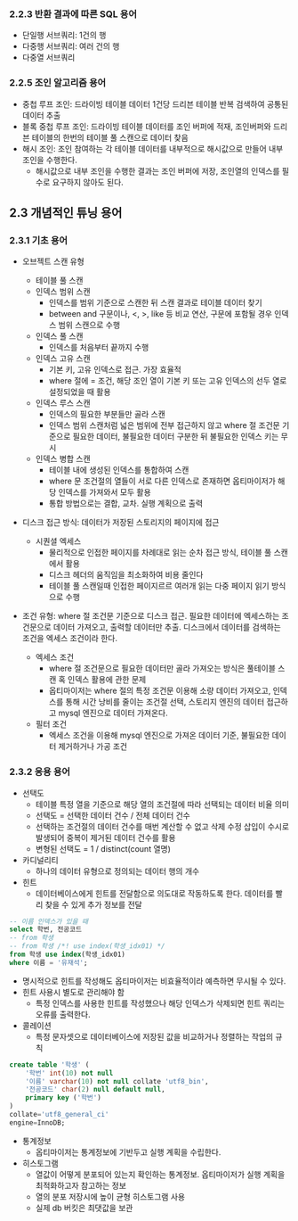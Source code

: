 ### 2.2.3 반환 결과에 따른 SQL 용어
* 단일행 서브쿼리: 1건의 행
* 다중행 서브쿼리: 여러 건의 행
* 다중열 서브쿼리

### 2.2.5 조인 알고리즘 용어
* 중첩 루프 조인: 드라이빙 테이블 데이터 1건당 드리븐 테이블 반복 검색하여 공통된 데이터 추출
* 블록 중첩 루프 조인: 드라이빙 테이블 데이터를 조인 버퍼에 적재, 조인버퍼와 드리븐 테이블의 한번의 테이블 풀 스캔으로 데이터 찾음
* 해시 조인: 조인 참여하는 각 테이블 데이터를 내부적으로 해시값으로 만들어 내부 조인을 수행한다.
  * 해시값으로 내부 조인을 수행한 결과는 조인 버퍼에 저장, 조인열의 인덱스를 필수로 요구하지 않아도 된다.

## 2.3 개념적인 튜닝 용어
### 2.3.1 기초 용어
* 오브젝트 스캔 유형
  * 테이블 풀 스캔
  * 인덱스 범위 스캔
    * 인덱스를 범위 기준으로 스캔한 뒤 스캔 결과로 테이블 데이터 찾기
    * between and 구문이나, <, >, like 등 비교 연산, 구문에 포함될 경우 인덱스 범위 스캔으로 수행
  * 인덱스 풀 스캔
    * 인덱스를 처음부터 끝까지 수행
  * 인덱스 고유 스캔
    * 기본 키, 고유 인덱스로 접근. 가장 효율적
    * where 절에 = 조건, 해당 조인 열이 기본 키 또는 고유 인덱스의 선두 열로 설정되었을 때 활용
  * 인덱스 루스 스캔
    * 인덱스의 필요한 부분들만 골라 스캔
    * 인덱스 범위 스캔처럼 넓은 범위에 전부 접근하지 않고 where 절 조건문 기준으로 필요한 데이터, 불필요한 데이터 구분한 뒤 불필요한 인덱스 키는 무시
  * 인덱스 병합 스캔
    * 테이블 내에 생성된 인덱스를 통합하여 스캔
    * where 문 조건절의 열들이 서로 다른 인덱스로 존재하면 옵티마이저가 해당 인덱스를 가져와서 모두 활용
    * 통합 방법으로는 결합, 교차. 실행 계획으로 출력

* 디스크 접근 방식: 데이터가 저장된 스토리지의 페이지에 접근
  * 시퀀셜 엑세스
    * 물리적으로 인접한 페이지를 차례대로 읽는 순차 접근 방식, 테이블 풀 스캔에서 활용
    * 디스크 헤더의 움직임을 최소화하여 비용 줄인다
    * 테이블 풀 스캔일때 인접한 페이지르르 여러개 읽는 다중 페이지 읽기 방식으로 수행

* 조건 유형: where 절 조건문 기준으로 디스크 접근. 필요한 데이터에 엑세스하는 조건문으로 데이터 가져오고, 출력할 데이터만 추출. 디스크에서 데이터를 검색하는 조건을 엑세스 조건이라 한다.
  * 엑세스 조건
    * where 절 조건문으로 필요한 데이터만 골라 가져오는 방식은 풀테이블 스캔 혹 인덱스 활용에 관한 문제
    * 옵티마이저는 where 절의 특정 조건문 이용해 소량 데이터 가져오고, 인덱스를 통해 시간 낭비를 줄이는 조건절 선택, 스토리지 엔진의 데이터 접근하고 mysql 엔진으로 데이터 가져온다.
  * 필터 조건
    * 엑세스 조건을 이용해 mysql 엔진으로 가져온 데이터 기준, 불필요한 데이터 제거하거나 가공 조건

### 2.3.2 응용 용어

* 선택도
  * 테이블 특정 열을 기준으로 해당 열의 조건절에 따라 선택되는 데이터 비율 의미
  * 선택도 = 선택한 데이터 건수 / 전체 데이터 건수
  * 선택하는 조건절의 데이터 건수를 매번 계산할 수 없고 삭제 수정 삽입이 수시로 발생되어 중복이 제거된 데이터 건수를 활용
  * 변형된 선택도 = 1 / distinct(count 열명)
* 카디널리티
  * 하나의 데이터 유형으로 정의되는 데이터 행의 개수
* 힌트
  * 데이터베이스에게 힌트를 전달함으로 의도대로 작동하도록 한다. 데이터를 빨리 찾을 수 있게 추가 정보를 전달
```sql
-- 이름 인덱스가 있을 때
select 학번, 전공코드
-- from 학생
-- from 학생 /*! use index(학생_idx01) */
from 학생 use index(학생_idx01)
where 이름 = '유재석';
```
  * 명시적으로 힌트를 작성해도 옵티마이저는 비효율적이라 예측하면 무시될 수 있다.
  * 힌트 사용시 별도로 관리해야 함
    * 특정 인덱스를 사용한 힌트를 작성했으나 해당 인덱스가 삭제되면 힌트 쿼리는 오류를 출력한다.
* 콜레이션
  * 특정 문자셋으로 데이터베이스에 저장된 값을 비교하거나 정렬하는 작업의 규칙
```sql
create table '학생' (
    '학번' int(10) not null
    '이름' varchar(10) not null collate 'utf8_bin',
    '전공코드' char(2) null default null,
    primary key ('학번')
)
collate='utf8_general_ci'
engine=InnoDB;
```
* 통계정보
  * 옵티마이저는 통계정보에 기반두고 실행 계획을 수립한다.
* 히스토그램
  * 열값이 어떻게 분포되어 있는지 확인하는 통계정보. 옵티마이저가 실행 계획을 최적화하고자 참고하는 정보
  * 열의 분포 저장시에 높이 균형 히스토그램 사용
  * 실제 db 버킷은 최댓값을 보관